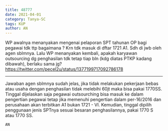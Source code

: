 ```yaml
---
title: 48777
date: 2021-04-01
category: Tanya-SC
tags: KUP
author: AN
---
```


WP awalnya menanyakan mengenai pelaporan SPT tahunan OP bagi pegawai tdk ttp bagaimana ? Krn tdk masuk di dftar 1721 A1. Sdh di jwb oleh agen sblmnya. Lalu WP menanyakan kembali, apakah karyawan outsourcing dg penghasilan tdk tetap tiap bln (kdg diatas PTKP kadang dibawah), berlaku sama jg? https://twitter.com/pecel2u/status/1377199717092786178

---

Jawaban agen sblmnya sudah jelas, jika tidak melakukan pekerjaan bebas atau usaha dengan penghasilan tidak melebihi 60jt maka bisa pakai 1770SS. Tinggal dijelaskan saja pegawai outsourching bisa masuk ke dalam pengertian pegawai tetap jika memenuhi pengertian dalam per-16/2016 dan perusahaan akan terbitkan A1 bukan 1721 - VI. Kemudian, tinggal dipilih penggunaan jenis SPTnya sesuai besaran penghasilannya, pakai 1770 S atau 1770 SS.

`AN`
